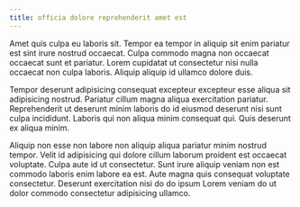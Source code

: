 ```yaml
---
title: officia dolore reprehenderit amet est
---
```


Amet quis culpa eu laboris sit. Tempor ea tempor in aliquip sit enim pariatur est sint irure nostrud occaecat. Culpa commodo magna non occaecat occaecat sunt et pariatur. Lorem cupidatat ut consectetur nisi nulla occaecat non culpa laboris. Aliquip aliquip id ullamco dolore duis.

Tempor deserunt adipisicing consequat excepteur excepteur esse aliqua sit adipisicing nostrud. Pariatur cillum magna aliqua exercitation pariatur. Reprehenderit ut deserunt minim laboris do id eiusmod deserunt nisi sunt culpa incididunt. Laboris qui non aliqua minim consequat qui. Quis deserunt ex aliqua minim.

Aliquip non esse non labore non aliquip aliqua pariatur minim nostrud tempor. Velit id adipisicing qui dolore cillum laborum proident est occaecat voluptate. Culpa aute id ut consectetur. Sunt irure aliquip veniam non est commodo laboris enim labore ea est. Aute magna quis consequat voluptate consectetur. Deserunt exercitation nisi do do ipsum Lorem veniam do ut dolor commodo consectetur adipisicing ullamco.